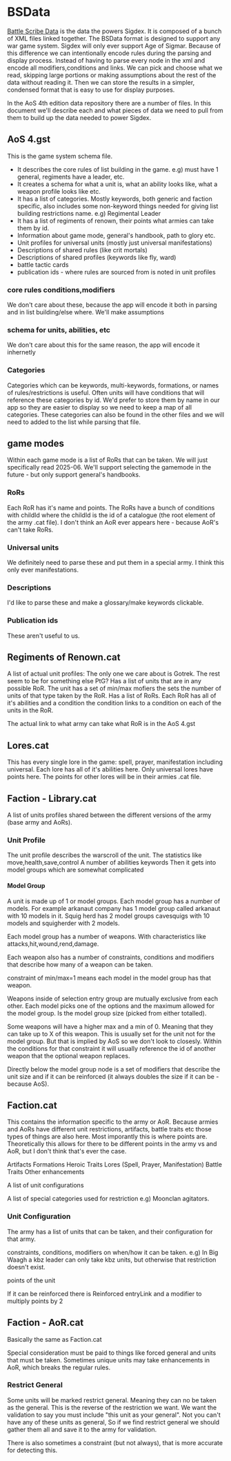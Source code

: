 # BSData

[Battle Scribe Data](https://github.com/BSData/age-of-sigmar-4th) is the data the powers Sigdex. It is composed of a bunch of XML files linked together.
The BSData format is designed to support any war game system. Sigdex will only ever support Age of Sigmar. Because of this difference we can intentionally encode rules
during the parsing and display process. Instead of having to parse every node in the xml and encode all modifiers,conditions and links. We can pick and choose what we read, skipping large portions or making assumptions about the rest of the data without reading it. Then we can store the results in a simpler, condensed format that is easy to use for display purposes.

In the AoS 4th edition data repository there are a number of files. In this document we'll describe each and what pieces of data we need to pull from them to build up the
data needed to power Sigdex.

## AoS 4.gst

This is the game system schema file.

- It describes the core rules of list building in the game. e.g) must have 1 general, regiments have a leader, etc.
- It creates a schema for what a unit is, what an ability looks like, what a weapon profile looks like etc.
- It has a list of categories. Mostly keywords, both generic and faction specific, also includes some non-keyword things needed for giving list building restrictions name. e.g) Regimental Leader
- It has a list of regiments of renown, their points what armies can take them by id.
- Information about game mode, general's handbook, path to glory etc.
- Unit profiles for universal units (mostly just universal manifestations)
- Descriptions of shared rules (like crit mortals)
- Descriptions of shared profiles (keywords like fly, ward)
- battle tactic cards
- publication ids - where rules are sourced from is noted in unit profiles

### core rules conditions,modifiers

We don't care about these, because the app will encode it both in parsing and in list building/else where. We'll make assumptions

### schema for units, abilities, etc

We don't care about this for the same reason, the app will encode it inhernetly

### Categories

Categories which can be keywords, multi-keywords, formations, or names of rules/restrictions is useful.
Often units will have conditions that will reference these categories by id. We'd prefer to store them by name in our app so they are easier to display so we need to keep a map of all categories. These categories can also be found in the other files and we will need to added to the list while parsing that file.

## game modes

Within each game mode is a list of RoRs that can be taken. We will just specifically read 2025-06. We'll support selecting the gamemode in the future - but only support general's handbooks.

### RoRs

Each RoR has it's name and points. The RoRs have a bunch of conditions with childId where the childId is the id of a catalogue (the root element of the army .cat file).
I don't think an AoR ever appears here - because AoR's can't take RoRs.

### Universal units

We definitely need to parse these and put them in a special army. I think this only ever manifestations.

### Descriptions

I'd like to parse these and make a glossary/make keywords clickable.

### Publication ids

These aren't useful to us.

## Regiments of Renown.cat

A list of actual unit profiles: The only one we care about is Gotrek. The rest seem to be for something else PtG?
Has a list of units that are in any possible RoR. The unit has a set of min/max mofiers the sets the number of units of that type taken by the RoR.
Has a list of RoRs.
Each RoR has all of it's abilities and a condition the condition links to a condition on each of the units in the RoR.

The actual link to what army can take what RoR is in the AoS 4.gst

## Lores.cat

This has every single lore in the game: spell, prayer, manifestation including universal. Each lore has all of it's abilities here.
Only universal lores have points here. The points for other lores will be in their armies .cat file.

## Faction - Library.cat

A list of units profiles shared between the different versions of the army (base army and AoRs).

### Unit Profile

The unit profile describes the warscroll of the unit.
The statistics like move,health,save,control
A number of abilities
keywords
Then it gets into model groups which are somewhat complicated

#### Model Group

A unit is made up of 1 or model groups. Each model group has a number of models.
For example arkanaut company has 1 model group called arkanaut with 10 models in it.
Squig herd has 2 model groups cavesquigs with 10 models and squigherder with 2 models.

Each model group has a number of weapons. With characteristics like attacks,hit,wound,rend,damage.

Each weapon also has a number of constraints, conditions and modifiers that describe how many of a weapon can be taken.

constraint of min/max=1 means each model in the model group has that weapon.

Weapons inside of selection entry group are mutually exclusive from each other. Each model picks one of the options and the maximum allowed for the model group.
Is the model group size (picked from either totalled).

Some weapons will have a higher max and a min of 0. Meaning that they can take up to X of this weapon. This is usually set for the unit not for the model group.
But that is implied by AoS so we don't look to closesly. Within the conditions for that constraint it will usually reference the id of another weapon that the optional weapon replaces.

Directly below the model group node is a set of modifiers that describe the unit size and if it can be reinforced (it always doubles the size if it can be - because AoS).

## Faction.cat

This contains the information specific to the army or AoR. Because armies and AoRs have different unit restrictions, artifacts, battle traits etc those types of things are also here. Most imporantly this is where points are. Theoretically this allows for there to be different points in the army vs and AoR, but I don't think that's ever the case.

Artifacts
Formations
Heroic Traits
Lores (Spell, Prayer, Manifestation)
Battle Traits
Other enhancements

A list of unit configurations

A list of special categories used for restriction e.g) Moonclan agitators.

### Unit Configuration

The army has a list of units that can be taken, and their configuration for that army.

constraints, conditions, modifiers on when/how it can be taken.
e.g) In Big Waagh a kbz leader can only take kbz units, but otherwise that restriction doesn't exist.

points of the unit

If it can be reinforced there is Reinforced entryLink and a modifier to multiply points by 2

## Faction - AoR.cat

Basically the same as Faction.cat

Special consideration must be paid to things like forced general and units that must be taken.
Sometimes unique units may take enhancements in AoR, which breaks the regular rules.

### Restrict General

Some units will be marked restrict general. Meaning they can no be taken as the general.
This is the reverse of the restriction we want.
We want the validation to say you must include "this unit as your general".
Not you can't have any of these units as general, So if we find restrict general we should gather them all and save it to the army for validation.

There is also sometimes a constraint (but not always), that is more accurate for detecting this.
